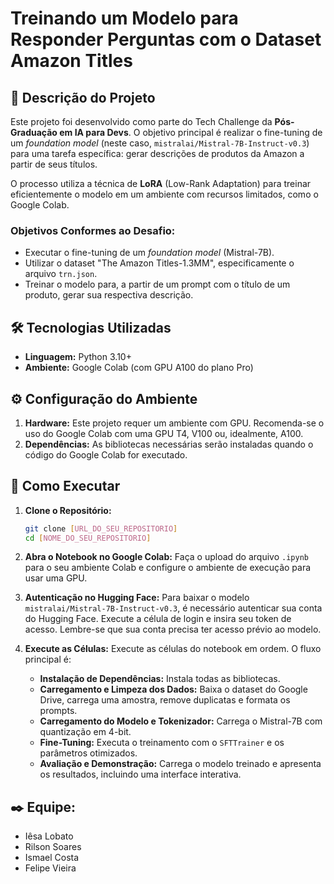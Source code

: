 # Treinando um Modelo para Responder Perguntas com o Dataset Amazon Titles

## 📝 Descrição do Projeto

Este projeto foi desenvolvido como parte do Tech Challenge da **Pós-Graduação em IA para Devs**. O objetivo principal é realizar o fine-tuning de um *foundation model* (neste caso, `mistralai/Mistral-7B-Instruct-v0.3`) para uma tarefa específica: gerar descrições de produtos da Amazon a partir de seus títulos.

O processo utiliza a técnica de **LoRA** (Low-Rank Adaptation) para treinar eficientemente o modelo em um ambiente com recursos limitados, como o Google Colab.

### Objetivos Conformes ao Desafio:
- Executar o fine-tuning de um *foundation model* (Mistral-7B).
- Utilizar o dataset "The Amazon Titles-1.3MM", especificamente o arquivo `trn.json`.
- Treinar o modelo para, a partir de um prompt com o título de um produto, gerar sua respectiva descrição.

## 🛠️ Tecnologias Utilizadas

- **Linguagem:** Python 3.10+
- **Ambiente:** Google Colab (com GPU A100 do plano Pro)

## ⚙️ Configuração do Ambiente
1.  **Hardware:** Este projeto requer um ambiente com GPU. Recomenda-se o uso do Google Colab com uma GPU T4, V100 ou, idealmente, A100.
2.  **Dependências:** As bibliotecas necessárias serão instaladas quando o código do Google Colab for executado.

## 🚀 Como Executar

1.  **Clone o Repositório:**
    ```bash
    git clone [URL_DO_SEU_REPOSITORIO]
    cd [NOME_DO_SEU_REPOSITORIO]
    ```

2.  **Abra o Notebook no Google Colab:** Faça o upload do arquivo `.ipynb` para o seu ambiente Colab e configure o ambiente de execução para usar uma GPU.

3.  **Autenticação no Hugging Face:** Para baixar o modelo `mistralai/Mistral-7B-Instruct-v0.3`, é necessário autenticar sua conta do Hugging Face. Execute a célula de login e insira seu token de acesso. Lembre-se que sua conta precisa ter acesso prévio ao modelo.

4.  **Execute as Células:** Execute as células do notebook em ordem. O fluxo principal é:
    * **Instalação de Dependências:** Instala todas as bibliotecas.
    * **Carregamento e Limpeza dos Dados:** Baixa o dataset do Google Drive, carrega uma amostra, remove duplicatas e formata os prompts.
    * **Carregamento do Modelo e Tokenizador:** Carrega o Mistral-7B com quantização em 4-bit.
    * **Fine-Tuning:** Executa o treinamento com o `SFTTrainer` e os parâmetros otimizados.
    * **Avaliação e Demonstração:** Carrega o modelo treinado e apresenta os resultados, incluindo uma interface interativa.

## ✒️ Equipe:
- Iêsa Lobato
- Rilson Soares
- Ismael Costa
- Felipe Vieira
